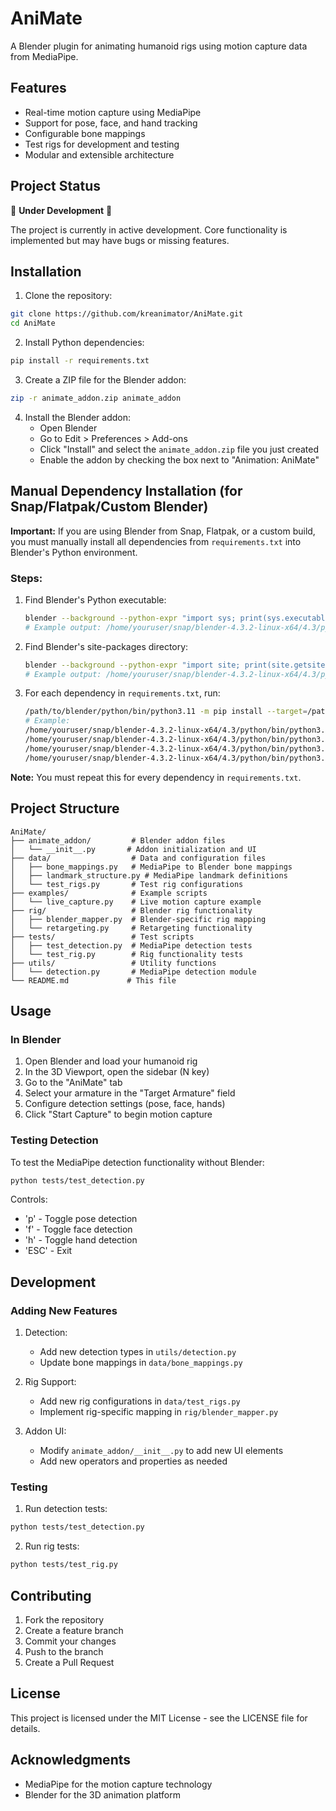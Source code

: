# AniMate

A Blender plugin for animating humanoid rigs using motion capture data from MediaPipe.

## Features

- Real-time motion capture using MediaPipe
- Support for pose, face, and hand tracking
- Configurable bone mappings
- Test rigs for development and testing
- Modular and extensible architecture

## Project Status

🚧 **Under Development** 🚧

The project is currently in active development. Core functionality is implemented but may have bugs or missing features.

## Installation

1. Clone the repository:
```bash
git clone https://github.com/kreanimator/AniMate.git
cd AniMate
```

2. Install Python dependencies:
```bash
pip install -r requirements.txt
```

3. Create a ZIP file for the Blender addon:
```bash
zip -r animate_addon.zip animate_addon
```

4. Install the Blender addon:
   - Open Blender
   - Go to Edit > Preferences > Add-ons
   - Click "Install" and select the `animate_addon.zip` file you just created
   - Enable the addon by checking the box next to "Animation: AniMate"

## Manual Dependency Installation (for Snap/Flatpak/Custom Blender)

**Important:** If you are using Blender from Snap, Flatpak, or a custom build, you must manually install all dependencies from `requirements.txt` into Blender's Python environment.

### Steps:
1. Find Blender's Python executable:
   ```bash
   blender --background --python-expr "import sys; print(sys.executable)"
   # Example output: /home/youruser/snap/blender-4.3.2-linux-x64/4.3/python/bin/python3.11
   ```
2. Find Blender's site-packages directory:
   ```bash
   blender --background --python-expr "import site; print(site.getsitepackages()[0])"
   # Example output: /home/youruser/snap/blender-4.3.2-linux-x64/4.3/python/lib/python3.11/site-packages
   ```
3. For each dependency in `requirements.txt`, run:
   ```bash
   /path/to/blender/python/bin/python3.11 -m pip install --target=/path/to/blender/python/lib/python3.11/site-packages <package>
   # Example:
   /home/youruser/snap/blender-4.3.2-linux-x64/4.3/python/bin/python3.11 -m pip install --target=/home/youruser/snap/blender-4.3.2-linux-x64/4.3/python/lib/python3.11/site-packages packaging
   /home/youruser/snap/blender-4.3.2-linux-x64/4.3/python/bin/python3.11 -m pip install --target=/home/youruser/snap/blender-4.3.2-linux-x64/4.3/python/lib/python3.11/site-packages opencv-python
   /home/youruser/snap/blender-4.3.2-linux-x64/4.3/python/bin/python3.11 -m pip install --target=/home/youruser/snap/blender-4.3.2-linux-x64/4.3/python/lib/python3.11/site-packages mediapipe
   /home/youruser/snap/blender-4.3.2-linux-x64/4.3/python/bin/python3.11 -m pip install --target=/home/youruser/snap/blender-4.3.2-linux-x64/4.3/python/lib/python3.11/site-packages Pillow
   ```

**Note:** You must repeat this for every dependency in `requirements.txt`.

## Project Structure

```
AniMate/
├── animate_addon/         # Blender addon files
│   └── __init__.py       # Addon initialization and UI
├── data/                  # Data and configuration files
│   ├── bone_mappings.py   # MediaPipe to Blender bone mappings
│   ├── landmark_structure.py # MediaPipe landmark definitions
│   └── test_rigs.py       # Test rig configurations
├── examples/              # Example scripts
│   └── live_capture.py    # Live motion capture example
├── rig/                   # Blender rig functionality
│   ├── blender_mapper.py  # Blender-specific rig mapping
│   └── retargeting.py     # Retargeting functionality
├── tests/                 # Test scripts
│   ├── test_detection.py  # MediaPipe detection tests
│   └── test_rig.py        # Rig functionality tests
├── utils/                 # Utility functions
│   └── detection.py       # MediaPipe detection module
└── README.md             # This file
```

## Usage

### In Blender

1. Open Blender and load your humanoid rig
2. In the 3D Viewport, open the sidebar (N key)
3. Go to the "AniMate" tab
4. Select your armature in the "Target Armature" field
5. Configure detection settings (pose, face, hands)
6. Click "Start Capture" to begin motion capture

### Testing Detection

To test the MediaPipe detection functionality without Blender:

```bash
python tests/test_detection.py
```

Controls:
- 'p' - Toggle pose detection
- 'f' - Toggle face detection
- 'h' - Toggle hand detection
- 'ESC' - Exit

## Development

### Adding New Features

1. Detection:
   - Add new detection types in `utils/detection.py`
   - Update bone mappings in `data/bone_mappings.py`

2. Rig Support:
   - Add new rig configurations in `data/test_rigs.py`
   - Implement rig-specific mapping in `rig/blender_mapper.py`

3. Addon UI:
   - Modify `animate_addon/__init__.py` to add new UI elements
   - Add new operators and properties as needed

### Testing

1. Run detection tests:
```bash
python tests/test_detection.py
```

2. Run rig tests:
```bash
python tests/test_rig.py
```

## Contributing

1. Fork the repository
2. Create a feature branch
3. Commit your changes
4. Push to the branch
5. Create a Pull Request

## License

This project is licensed under the MIT License - see the LICENSE file for details.

## Acknowledgments

- MediaPipe for the motion capture technology
- Blender for the 3D animation platform
